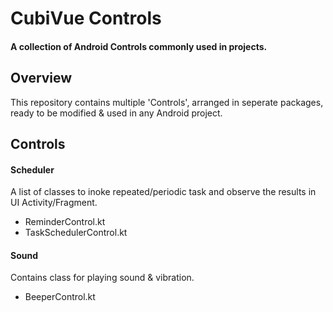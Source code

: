 # CubiVue Controls
#### A collection of Android Controls commonly used in projects.


Overview
--------

This repository contains multiple 'Controls', arranged in seperate packages, ready to be modified & used in any Android project.

Controls
----------

#### Scheduler
A list of classes to inoke repeated/periodic task and observe the results in UI Activity/Fragment.

- ReminderControl.kt
- TaskSchedulerControl.kt

#### Sound
Contains class for playing sound & vibration.

- BeeperControl.kt

